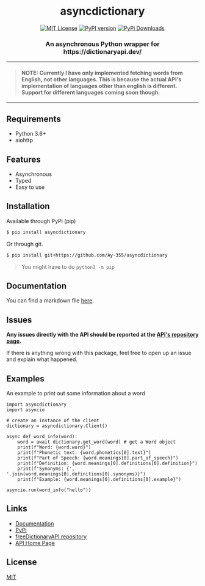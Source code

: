 
<div align="center">
<h1><b>asyncdictionary</b></h1>


[![MIT License](https://img.shields.io/pypi/l/asyncdictionary.svg)](https://spdx.org/licenses/MIT.html)
[![PyPI version](https://badge.fury.io/py/asyncdictionary.svg)](https://pypi.python.org/pypi/asyncdictionary)
[![PyPi Downloads](http://pepy.tech/badge/asyncdictionary)](http://pepy.tech/project/asyncdictionary)

<h3>An asynchronous Python wrapper for https://dictionaryapi.dev/</h3>

</div>

___

> #### **NOTE: Currently I have only implemented fetching words from English, not other languages. This is because the actual API's implementation of languages other than english is different. Support for different languages coming soon though.**


___
## Requirements

- Python 3.6+
- aiohttp

## Features

- Asynchronous
- Typed
- Easy to use

## Installation

Available through PyPi (pip)

```bash
$ pip install asyncdictionary
```

Or through git.
```bash
$ pip install git+https://github.com/Ay-355/asyncdictionary
```
> You might have to do `python3 -m pip`

## Documentation

You can find a markdown file [here](Documentation.md).

## Issues

**Any issues directly with the API should be reported at the [API's repository page](https://github.com/meetDeveloper/freeDictionaryAPI/issues).**

If there is anything wrong with this package, feel free to open up an issue and explain what happened.

## Examples

An example to print out some information about a word
```python3
import asyncdictionary
import asyncio

# create an instance of the client
dictionary = asyncdictionary.Client()

async def word_info(word):
    word = await dictionary.get_word(word) # get a Word object
    print(f"Word: {word.word}")
    print(f"Phonetic text: {word.phonetics[0].text}")
    print(f"Part of Speech: {word.meanings[0].part_of_speech}")
    print(f"Definition: {word.meanings[0].definitions[0].definition}")
    print(f"Synonyms: {', '.join(word.meanings[0].definitions[0].synonyms)}")
    print(f"Example: {word.meanings[0].definitions[0].example}")

asyncio.run(word_info("hello"))
```

## Links

 - [Documentation](Documentation.md)
 - [PyPi](https://pypi.org/project/asyncdictionary/)
 - [freeDictionaryAPI repository](https://github.com/meetDeveloper/freeDictionaryAPI)
 - [API Home Page](https://dictionaryapi.dev/)


## License

[MIT](https://choosealicense.com/licenses/mit/)
